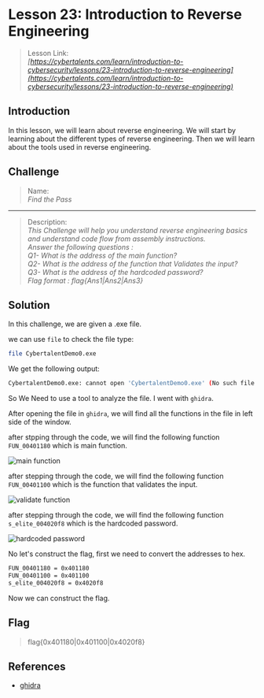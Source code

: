# Lesson 23: Introduction to Reverse Engineering

> Lesson Link:\
> *[https://cybertalents.com/learn/introduction-to-cybersecurity/lessons/23-introduction-to-reverse-engineering](https://cybertalents.com/learn/introduction-to-cybersecurity/lessons/23-introduction-to-reverse-engineering)*

## Introduction

In this lesson, we will learn about reverse engineering. We will start by learning about the different types of reverse engineering. Then we will learn about the tools used in reverse engineering.

## Challenge

> Name:\
> *Find the Pass*

---

> Description:\
> *This Challenge will help you understand reverse engineering basics and understand code flow from assembly instructions.*\
> *Answer the following questions :*\
> *Q1- What is the address of the main function?*\
> *Q2- What is the address of the function that Validates the input?*\
> *Q3- What is the address of the hardcoded password?*\
> *Flag format : flag{Ans1|Ans2|Ans3}*

## Solution

In this challenge, we are given a .exe file.

we can use `file` to check the file type:

```bash
file CybertalentDemo0.exe
```

We get the following output:

```bash
CybertalentDemo0.exe: cannot open 'CybertalentDemo0.exe' (No such file or directory)
```

So We Need to use a tool to analyze the file. I went with `ghidra`.

After opening the file in `ghidra`, we will find all the functions in the file in left side of the window.

after stpping through the code, we will find the following function `FUN_00401180` which is main function.

![main function](../../../assets/CybertTalents/Finf-The-Pass/main.png)

after stepping through the code, we will find the following function `FUN_00401100` which is the function that validates the input.

![validate function](../../../assets/CybertTalents/Finf-The-Pass/validate.png)

after stepping through the code, we will find the following function `s_elite_004020f8` which is the hardcoded password.

![hardcoded password](../../../assets/CybertTalents/Finf-The-Pass/password.png)

No let's construct the flag, first we need to convert the addresses to hex.

```bash
FUN_00401180 = 0x401180
FUN_00401100 = 0x401100
s_elite_004020f8 = 0x4020f8
```

Now we can construct the flag.

## Flag

> flag{0x401180\|0x401100\|0x4020f8}

## References

- [ghidra](https://ghidra-sre.org/)
